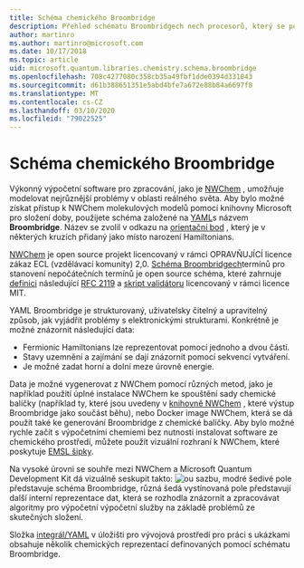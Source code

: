 ```yaml
---
title: Schéma chemického Broombridge
description: Přehled schématu Broombridgech nech procesorů, který se používá k modelování reálných problémů v chemickém prostředí s Microsoft Quantum Development Kit.
author: martinro
ms.author: martinro@microsoft.com
ms.date: 10/17/2018
ms.topic: article
uid: microsoft.quantum.libraries.chemistry.schema.broombridge
ms.openlocfilehash: 708c4277080c358cb35a49fbf1dde0394d331043
ms.sourcegitcommit: d61b388651351e5abd4bfe7a672e88b84a6697f8
ms.translationtype: MT
ms.contentlocale: cs-CZ
ms.lasthandoff: 03/10/2020
ms.locfileid: "79022525"
---
```

# <a name="broombridge-quantum-chemistry-schema"></a>Schéma chemického Broombridge # 

Výkonný výpočetní software pro zpracování, jako je [NWChem](http://www.nwchem-sw.org/) , umožňuje modelovat nejrůznější problémy v oblasti reálného světa. Aby bylo možné získat přístup k NWChem molekulových modelů pomocí knihovny Microsoft pro složení doby, použijete schéma založené na [YAML](https://en.wikipedia.org/wiki/YAML)s názvem **Broombridge**. Název se zvolil v odkazu na [orientační bod](https://en.wikipedia.org/wiki/Broom_Bridge) , který je v některých kruzích přidaný jako místo narození Hamiltonians. 

[NWChem](https://github.com/nwchemgit/nwchem) je open source projekt licencovaný v rámci OPRAVŇUJÍCÍ licence zákaz ECL (vzdělávací komunity) 2,0. [Schéma Broombridgech](https://docs.microsoft.com/quantum/libraries/chemistry/schema/spec_v_0_2)termínů pro stanovení nepočátečních termínů je open source schéma, které zahrnuje [definici](https://raw.githubusercontent.com/Microsoft/Quantum/master/Chemistry/Schema/broombridge-0.1.schema.json) následující [RFC 2119](https://tools.ietf.org/html/rfc2119) a [skript validátoru](https://raw.githubusercontent.com/Microsoft/Quantum/master/Chemistry/Schema/validator.py) licencovaný v rámci licence MIT. 

YAML Broombridge je strukturovaný, uživatelsky čitelný a upravitelný způsob, jak vyjádřit problémy s elektronickými strukturami. Konkrétně je možné znázornit následující data:
- Fermionic Hamiltonians lze reprezentovat pomocí jednoho a dvou částí.
- Stavy uzemnění a zajímání se dají znázornit pomocí sekvencí vytváření.
- Je možné zadat horní a dolní meze úrovně energie.

Data je možné vygenerovat z NWChem pomocí různých metod, jako je například použití úplné instalace NWChem ke spouštění sady chemické balíčky (například ty, které jsou uvedeny v [knihovně NWChem](https://github.com/nwchemgit/nwchem/tree/master/QA/chem_library_tests) , které výstup Broombridge jako součást běhu), nebo Docker image NWChem, která se dá použít také ke generování Broombridge z chemické balíčky. Aby bylo možné rychle začít s výpočetními chemiemi bez nutnosti instalovat software ze chemického prostředí, můžete použít vizuální rozhraní k NWChem, které poskytuje [EMSL šipky](https://arrows.emsl.pnnl.gov/api/qsharp_chem).

Na vysoké úrovni se souhře mezi NWChem a Microsoft Quantum Development Kit dá vizuálně seskupit takto: ![ou sazbu,](~/media/broombridge.png) modré šedivé pole představuje schéma Broombridge, různá šedá vystínovaná pole představují další interní reprezentace dat, která se rozhodla znázornit a zpracovávat algoritmy pro výpočetní výpočetní služby na základě problémů ze skutečných složení.

Složka [integrál/YAML](https://github.com/microsoft/Quantum/tree/master/samples/chemistry/IntegralData/YAML) v úložišti pro vývojová prostředí pro práci s ukázkami obsahuje několik chemických reprezentací definovaných pomocí schématu Broombridge.

